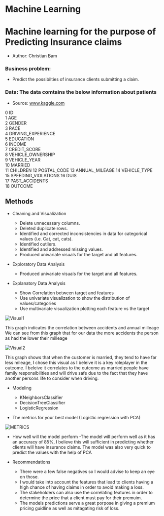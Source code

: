# Machine Learning

# Machine learning for the purpose of Predicting Insurance claims
- Author: Christian Bam
### Business problem:
- Predict the possibilties of insurance clients submitting a claim.
### Data: The data comtains the below information about patients
- Source: www.kaggle.com
  
 0   ID                   
 1   AGE                  
 2   GENDER               
 3   RACE                 
 4   DRIVING_EXPERIENCE   
 5   EDUCATION           
 6   INCOME           
 7   CREDIT_SCORE       
 8   VEHICLE_OWNERSHIP  
 9   VEHICLE_YEAR  
 10  MARRIED  
 11  CHILDREN
 12  POSTAL_CODE 
 13  ANNUAL_MILEAGE 
 14  VEHICLE_TYPE  
 15  SPEEDING_VIOLATIONS 
 16  DUIS              
 17  PAST_ACCIDENTS  
 18  OUTCOME


## Methods
* Cleaning and Visualization
   - Delete unnecessary columns.
   - Deleted duplicate rows.
   - Identified and corrected inconsistencies in data for categorical values (i.e. Cat, cat, cats).
   - Identified outliers.
   - Identified and addressed missing values.
   - Produced univariate visuals for the target and all features.
     
* Exploratory Data Analysis
   - Produced univariate visuals for the target and all features.

* Explanatory Data Analysis
  - Show Correlation between target and features
  - Use univariate visualization to show the distribution of values/categories
  - Use multivariate visualization plotting each feature vs the target

![Visual1](https://github.com/Sudo-CHRIS-dev/MachineLearning/assets/122632203/498e43dc-32df-4a0c-8344-12b2996c9d36)

This graph indicates the correlation between accidents and annual milleage
We can see from this graph that for our data the more accidents the person as had the lower their milleage

![Visual2](https://github.com/Sudo-CHRIS-dev/MachineLearning/assets/122632203/f0d6e46e-2fca-40c0-a305-8537e7c177e5)

This graph shows that when the customer is married, they tend to have far less mileage, I chose this visual as I beleive it is a key roleplayer in the outcome. I beleive it correlates to the outcome as married people have family responsibilities and will drive safe due to the fact that they have another persons life to consider when driving.


* Modeling
  - KNeighborsClassifier
  - DecisionTreeClassifier 
  - LogisticRegression

*  The metrics for your best model (Logistic regression with PCA)

![METRICS](https://github.com/Sudo-CHRIS-dev/MachineLearning/assets/122632203/4ab5de63-944b-488c-99da-dffb1baae8f0)

* How well will the model perform
-The model will perform well as it has an accuracy of 85%, I believe this will sufficient in predicting whether clients will have insurance claims. The model was also very quick to predict the values with the help of PCA

* Recommendations
  - There were a few false negatives so I would advise to keep an eye on those.
  - I would take into account the features that lead to clients having a high chance of having claims in order to avoid making a loss.
  - The stakeholders can also use the correlating features in order to determine the price that a client must pay for their premuim.
  - The models predictions serve a great porpose in giving a premium pricing guidline as well as mitagating risk of loss.



